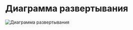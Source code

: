 # Диаграмма развертывания
![Диаграмма развертывания](https://github.com/LiL-Dicky/TaskMaster/blob/master/Диаграммы/Deployment/Deployment.png)